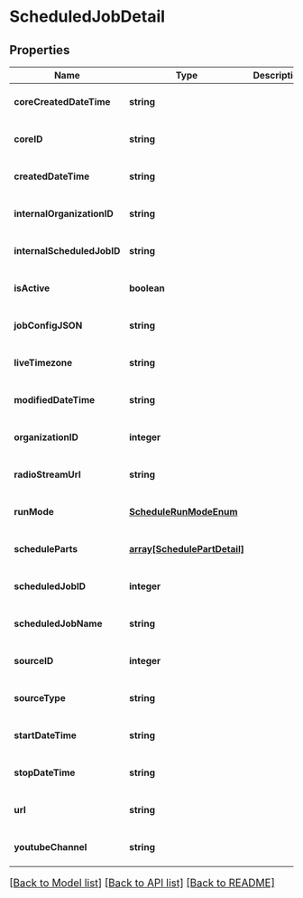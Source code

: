 # ScheduledJobDetail

## Properties
Name | Type | Description | Notes
------------ | ------------- | ------------- | -------------
**coreCreatedDateTime** | **string** |  | [optional] [default to null]
**coreID** | **string** |  | [optional] [default to null]
**createdDateTime** | **string** |  | [optional] [default to null]
**internalOrganizationID** | **string** |  | [optional] [default to null]
**internalScheduledJobID** | **string** |  | [optional] [default to null]
**isActive** | **boolean** |  | [optional] [default to null]
**jobConfigJSON** | **string** |  | [optional] [default to null]
**liveTimezone** | **string** |  | [optional] [default to null]
**modifiedDateTime** | **string** |  | [optional] [default to null]
**organizationID** | **integer** |  | [optional] [default to null]
**radioStreamUrl** | **string** |  | [optional] [default to null]
**runMode** | [**ScheduleRunModeEnum**](ScheduleRunModeEnum.md) |  | [optional] [default to null]
**scheduleParts** | [**array[SchedulePartDetail]**](SchedulePartDetail.md) |  | [optional] [default to null]
**scheduledJobID** | **integer** |  | [optional] [default to null]
**scheduledJobName** | **string** |  | [optional] [default to null]
**sourceID** | **integer** |  | [optional] [default to null]
**sourceType** | **string** |  | [optional] [default to null]
**startDateTime** | **string** |  | [optional] [default to null]
**stopDateTime** | **string** |  | [optional] [default to null]
**url** | **string** |  | [optional] [default to null]
**youtubeChannel** | **string** |  | [optional] [default to null]

[[Back to Model list]](../README.md#documentation-for-models) [[Back to API list]](../README.md#documentation-for-api-endpoints) [[Back to README]](../README.md)

<style>
     p, ul, ol, li { font-size: 18px !important;}
</style>



